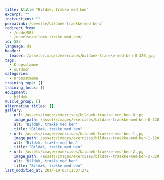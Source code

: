 ```yaml
---
title: &title "Bildæk, trække med ben"
excerpt: ""
instructions: ""
permalink: /oevelse/bildaek-traekke-med-ben/
redirect_from:
  - /node/585
  - /oevelse/bildæk-trække-med-ben/
id: 585
language: da
header:
  teaser: /assets/images/exercises/bildaek-traekke-med-ben-0-320.jpg
tags:
  - Kropsstamme
  - outdoor
categories:
  - Kropsstamme
training_type: []
training_focus: []
equipment:
  - bildæk
muscle_group: []
alternative_titles: []
gallery:
  - url: /assets/images/exercises/bildaek-traekke-med-ben-0.jpg
    image_path: /assets/images/exercises/bildaek-traekke-med-ben-0-320.jpg
    alt: "Bildæk, trække med ben"
    title: "Bildæk, trække med ben"
  - url: /assets/images/exercises/bildaek-traekke-med-ben-1.jpg
    image_path: /assets/images/exercises/bildaek-traekke-med-ben-1-320.jpg
    alt: "Bildæk, trække med ben"
    title: "Bildæk, trække med ben"
  - url: /assets/images/exercises/bildaek-traekke-med-ben-2.jpg
    image_path: /assets/images/exercises/bildaek-traekke-med-ben-2-320.jpg
    alt: "Bildæk, trække med ben"
    title: "Bildæk, trække med ben"
last_modified_at: 2014-10-03T11:07:27Z
---
```


